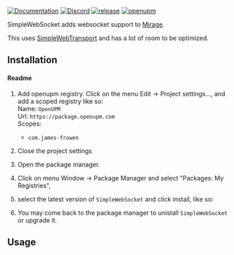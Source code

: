 [![Documentation](https://img.shields.io/badge/documentation-brightgreen.svg)](https://miragenet.github.io/Mirage/)
[![Discord](https://img.shields.io/discord/809535064551456888.svg)](https://discordapp.com/invite/yp6W73Xs68)
[![release](https://img.shields.io/github/release/James-Frowen/SimpleWebSocket.svg)](https://github.com/James-Frowen/SimpleWebSocket/releases/latest)
[![openupm](https://img.shields.io/npm/v/com.james-frowen.simplewebsocket?label=openupm&registry_uri=https://package.openupm.com)](https://openupm.com/packages/com.james-frowen.simplewebsocket/)

SimpleWebSocket adds websocket support to [Mirage](https://github.com/MirageNet/Mirage).


This uses [SimpleWebTransport](https://github.com/James-Frowen/SimpleWebTransport) and has a lot of room to be optimized. 

## Installation

#### Readme

1) Add openupm registry.  Click on the menu Edit -> Project settings...,  and add a scoped registry like so: <br/>
    Name: `OpenUPM` <br/>
    Url: `https://package.openupm.com` <br/>
    Scopes:
    - `com.james-frowen`

2) Close the project settings
3) Open the package manager.  
4) Click on menu Window -> Package Manager and select "Packages: My Registries", 
5) select the latest version of `SimpleWebSocket` and click install, like so:
6) You may come back to the package manager to unistall `SimpleWebSocket` or upgrade it.


## Usage

